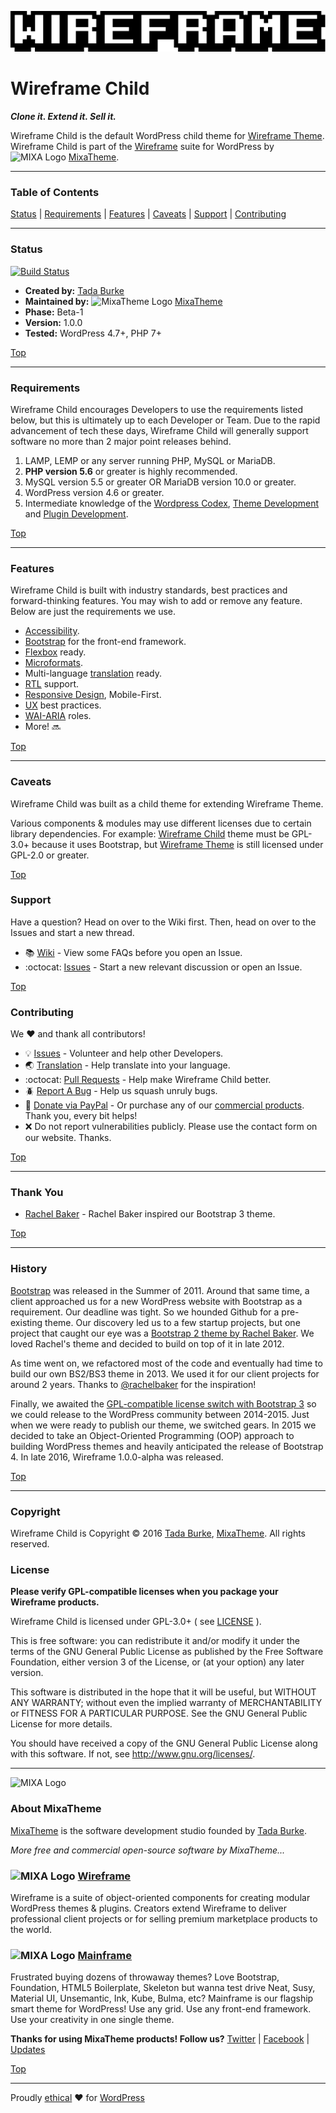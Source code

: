 ![Wireframe IDE](wireframe_client/images/mixatheme-wireframe-logo-fill.gif)

# Wireframe Child

***Clone it. Extend it. Sell it.***

Wireframe Child is the default WordPress child theme for [Wireframe Theme](https://github.com/mixatheme/wireframe-theme). Wireframe Child is part of the [Wireframe](https://github.com/mixatheme/Wireframe) suite for WordPress by ![MIXA Logo](https://avatars3.githubusercontent.com/u/16634291?v=3&s=16) [MixaTheme](https://github.com/mixatheme/wireframe-child#about-mixatheme).

---

### Table of Contents

[Status](https://github.com/mixatheme/wireframe-child#status) | [Requirements](https://github.com/mixatheme/wireframe-child#requirements) | [Features](https://github.com/mixatheme/wireframe-child#features) | [Caveats](https://github.com/mixatheme/wireframe-child#caveats) | [Support](https://github.com/mixatheme/wireframe-child#support) | [Contributing](https://github.com/mixatheme/wireframe-child#contributing)

---

### Status

[![Build Status](https://travis-ci.org/mixatheme/wireframe-theme.svg?branch=master)](https://travis-ci.org/mixatheme/wireframe-child)

* **Created by:** [Tada Burke](https://twitter.com/tadaburke)
* **Maintained by:** ![MixaTheme Logo](https://avatars3.githubusercontent.com/u/16634291?v=3&s=16) [MixaTheme](https://github.com/mixatheme/wireframe-child#about-mixatheme)
* **Phase:** Beta-1
* **Version:** 1.0.0
* **Tested:** WordPress 4.7+, PHP 7+

[Top](https://github.com/mixatheme/wireframe-child#wireframe-child)

---

### Requirements

Wireframe Child encourages Developers to use the requirements listed below, but this is ultimately up to each Developer or Team. Due to the rapid advancement of tech these days, Wireframe Child will generally support software no more than 2 major point releases behind.

1. LAMP, LEMP or any server running PHP, MySQL or MariaDB.
2. **PHP version 5.6** or greater is highly recommended.
3. MySQL version 5.5 or greater OR MariaDB version 10.0 or greater.
4. WordPress version 4.6 or greater.
5. Intermediate knowledge of the [Wordpress Codex](https://codex.wordpress.org), [Theme Development](https://developer.wordpress.org/themes/) and [Plugin Development](https://developer.wordpress.org/plugins/).

[Top](https://github.com/mixatheme/wireframe-child#wireframe-child)

---

### Features
Wireframe Child is built with industry standards, best practices and forward-thinking features. You may wish to add or remove any feature. Below are just the requirements we use.

* [Accessibility](https://make.wordpress.org/accessibility/handbook/).
* [Bootstrap](https://getbootstrap.com) for the front-end framework.
* [Flexbox](https://www.w3.org/TR/2016/CR-css-flexbox-1-20160526/) ready.
* [Microformats](http://microformats.org/).
* Multi-language [translation](https://make.wordpress.org/polyglots/handbook/) ready.
* [RTL](https://codex.wordpress.org/Right-to-Left_Language_Support) support.
* [Responsive Design](https://en.wikipedia.org/wiki/Responsive_web_design), Mobile-First.
* [UX](https://en.wikipedia.org/wiki/User_experience) best practices.
* [WAI-ARIA](https://www.w3.org/TR/wai-aria/roles) roles.
* More! :soon:

[Top](https://github.com/mixatheme/wireframe-child#wireframe-child)

---

### Caveats

Wireframe Child was built as a child theme for extending Wireframe Theme.

Various components & modules may use different licenses due to certain library dependencies. For example: [Wireframe Child](https://github.com/mixatheme/wireframe-child/) theme must be GPL-3.0+ because it uses Bootstrap, but [Wireframe Theme](https://github.com/mixatheme/wireframe-theme/) is still licensed under GPL-2.0 or greater.

[Top](https://github.com/mixatheme/wireframe-child#wireframe-child)

### Support

Have a question? Head on over to the Wiki first. Then, head on over to the Issues and start a new thread.

* :books: [Wiki](https://github.com/mixatheme/wireframe-child/wiki) - View some FAQs before you open an Issue.
* :octocat: [Issues](https://github.com/mixatheme/wireframe-child/issues) - Start a new relevant discussion or open an Issue.

[Top](https://github.com/mixatheme/wireframe-child#wireframe-child)

### Contributing

We :heart: and thank all contributors!

* :bulb: [Issues](https://github.com/mixatheme/wireframe-child/issues) - Volunteer and help other Developers.
* :earth_asia: [Translation](https://github.com/mixatheme/wireframe-child/issues) - Help translate into your language.
* :octocat: [Pull Requests](https://github.com/mixatheme/wireframe-child/wiki/Pull-Requests) - Help make Wireframe Child better.
* :beetle: [Report A Bug](https://github.com/mixatheme/wireframe-child/issues) - Help us squash unruly bugs.
* :gift: [Donate via PayPal](https://www.paypal.com/cgi-bin/webscr?cmd=_s-xclick&hosted_button_id=KVFZAV7646BEL) - Or purchase any of our [commercial products](https://github.com/mixatheme/wireframe-child#about-mixatheme). Thank you, every bit helps!
* :x: Do not report vulnerabilities publicly. Please use the contact form on our website. Thanks.

[Top](https://github.com/mixatheme/wireframe-child#wireframe-child)

---

### Thank You

* [Rachel Baker](https://github.com/rachelbaker) - Rachel Baker inspired our Bootstrap 3 theme.

[Top](https://github.com/mixatheme/wireframe-child#wireframe-child)

---

### History

[Bootstrap](https://getbootstrap.com) was released in the Summer of 2011. Around that same time, a client approached us for a new WordPress website with Bootstrap as a requirement. Our deadline was tight. So we hounded Github for a pre-existing theme. Our discovery led us to a few startup projects, but one project that caught our eye was a [Bootstrap 2 theme by Rachel Baker](https://github.com/rachelbaker/bootstrapwp-Twitter-Bootstrap-for-WordPress). We loved Rachel's theme and decided to build on top of it in late 2012.

As time went on, we refactored most of the code and eventually had time to build our own BS2/BS3 theme in 2013. We used it for our client projects for around 2 years. Thanks to [@rachelbaker](https://github.com/rachelbaker) for the inspiration!

Finally, we awaited the [GPL-compatible license switch with Bootstrap 3](https://github.com/twbs/bootstrap/issues/2054) so we could release to the WordPress community between 2014-2015. Just when we were ready to publish our theme, we switched gears. In 2015 we decided to take an Object-Oriented Programming (OOP) approach to building WordPress themes and heavily anticipated the release of Bootstrap 4. In late 2016, Wireframe 1.0.0-alpha was released.

[Top](https://github.com/mixatheme/wireframe-child#wireframe-child)

---

### Copyright

Wireframe Child is Copyright © 2016 [Tada Burke](https://twitter.com/tadaburke), [MixaTheme](https://mixatheme.com). All rights reserved.<br>

### License

**Please verify GPL-compatible licenses when you package your Wireframe products.**

Wireframe Child is licensed under GPL-3.0+ ( see [LICENSE](https://github.com/mixatheme/wireframe-child/blob/master/LICENSE) ).

This is free software: you can redistribute it and/or modify it under the terms of the GNU General Public License as published by the Free Software Foundation, either version 3 of the License, or (at your option) any later version.

This software is distributed in the hope that it will be useful, but WITHOUT ANY WARRANTY; without even the implied warranty of MERCHANTABILITY or FITNESS FOR A PARTICULAR PURPOSE.  See the GNU General Public License for more details.

You should have received a copy of the GNU General Public License along with this software.  If not, see <http://www.gnu.org/licenses/>.

---

![MIXA Logo](https://avatars3.githubusercontent.com/u/16634291?v=3&s=120)

### About MixaTheme

[MixaTheme](https://mixatheme.com) is the software development studio founded by [Tada Burke](https://twitter.com/tadaburke).

*More free and commercial open-source software by MixaTheme...*

### ![MIXA Logo](https://avatars3.githubusercontent.com/u/16634291?v=3&s=20)&nbsp;[Wireframe](https://github.com/mixatheme/Wireframe)
Wireframe is a suite of object-oriented components for creating modular WordPress themes & plugins. Creators extend Wireframe to deliver professional client projects or for selling premium marketplace products to the world.

### ![MIXA Logo](https://avatars3.githubusercontent.com/u/16634291?v=3&s=20)&nbsp;[Mainframe](https://mixatheme.com)
Frustrated buying dozens of throwaway themes? Love Bootstrap, Foundation, HTML5 Boilerplate, Skeleton but wanna test drive Neat, Susy, Material UI, Unsemantic, Ink, Kube, Bulma, etc? Mainframe is our flagship smart theme for WordPress! Use any grid. Use any front-end framework. Use your creativity in one single theme.

**Thanks for using MixaTheme products! Follow us?** [Twitter](https://twitter.com/mixatheme) | [Facebook](https://facebook.com/MixaTheme) | [Updates](https://mixatheme.com)

[Top](https://github.com/mixatheme/wireframe-child#wireframe-child)

---
Proudly [ethical](https://github.com/mixatheme/wireframe-ethics) :heart: for [WordPress](https://wordpress.org)
